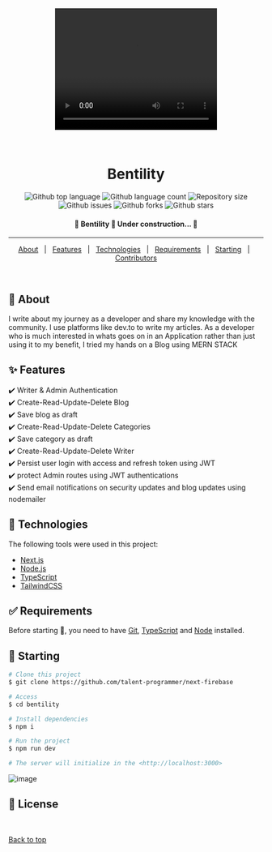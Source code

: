<div align="center" id="top"> 
<video width="320" height="240" autoplay>
  <source src="./demo.mp4" type="video/mp4">
  <source src="demo.ogg" type="video/ogg">
Your browser does not support the video tag.
</video>

  &#xa0;
</div>

<h1 align="center">Bentility</h1>

<p align="center">
  <img alt="Github top language" src="https://img.shields.io/github/languages/top/qbentil/bentility?color=56BEB8">

  <img alt="Github language count" src="https://img.shields.io/github/languages/count/qbentil/bentility?color=56BEB8">

  <img alt="Repository size" src="https://img.shields.io/github/repo-size/qbentil/bentility?color=56BEB8">

  <!-- <img alt="License" src="https://img.shields.io/github/license/qbentil/bentility?color=56BEB8"> -->

  <img alt="Github issues" src="https://img.shields.io/github/issues/qbentil/bentility?color=56BEB8" />

  <img alt="Github forks" src="https://img.shields.io/github/forks/qbentil/bentility?color=56BEB8" />

  <img alt="Github stars" src="https://img.shields.io/github/stars/qbentil/bentility?color=56BEB8" />
</p>

<!-- Status -->

<h4 align="center"> 
	🚧  Bentility 🚀 Under construction...  🚧
</h4> 

<hr>

<p align="center">
  <a href="#dart-about">About</a> &#xa0; | &#xa0; 
  <a href="#sparkles-features">Features</a> &#xa0; | &#xa0;
  <a href="#rocket-technologies">Technologies</a> &#xa0; | &#xa0;
  <a href="#white_check_mark-requirements">Requirements</a> &#xa0; | &#xa0;
  <a href="#checkered_flag-starting">Starting</a> &#xa0; | &#xa0;
  <!-- <a href="#memo-license">License</a> &#xa0; | &#xa0; -->
  <a href="#memo-contributors" target="_blank">Contributors</a>
</p>

<br>

## :dart: About ##

I write about my journey as a developer and share my knowledge with the community. I use platforms like dev.to to write my articles. As a developer who is much interested in whats goes on in an Application rather than just using it to my benefit, I tried my hands on a Blog using MERN STACK  

## :sparkles: Features ##

:heavy_check_mark: Writer & Admin Authentication \
:heavy_check_mark:  Create-Read-Update-Delete Blog \
:heavy_check_mark: Save blog as draft \
:heavy_check_mark:  Create-Read-Update-Delete Categories \
:heavy_check_mark:  Save category as draft \
:heavy_check_mark:  Create-Read-Update-Delete Writer \
:heavy_check_mark: Persist user login with access and refresh token using JWT \
:heavy_check_mark:  protect Admin routes using JWT authentications \
:heavy_check_mark:  Send email notifications on security updates and blog updates  using nodemailer

## :rocket: Technologies ##

The following tools were used in this project:

- [Next.js](https://nextjs.org)
- [Node.js](https://nodejs.org/en/)
- [TypeScript](https://www.typescriptlang.org/)
- [TailwindCSS](https://tailwindcss.com)

## :white_check_mark: Requirements ##

Before starting :checkered_flag:, you need to have [Git](https://git-scm.com), [TypeScript](https://www.typescriptlang.org/) and [Node](https://nodejs.org/en/) installed.

## :checkered_flag: Starting ##

```bash
# Clone this project
$ git clone https://github.com/talent-programmer/next-firebase

# Access
$ cd bentility

# Install dependencies
$ npm i

# Run the project
$ npm run dev

# The server will initialize in the <http://localhost:3000>
```
![image](https://user-images.githubusercontent.com/55560024/170698745-72270c45-d37e-41d4-aac6-e32cab36682c.png)

## :memo: License ##

&#xa0;

<a href="#top">Back to top</a>
